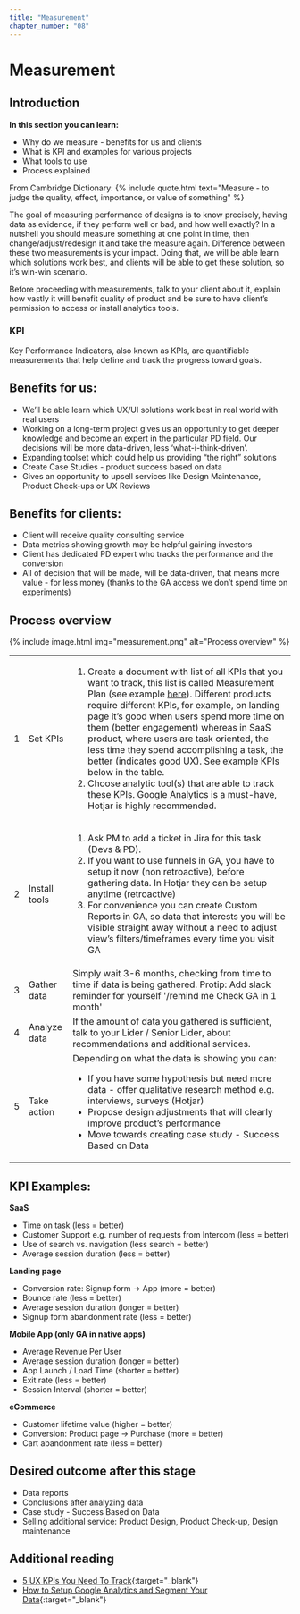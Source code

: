 ```yaml
---
title: "Measurement"
chapter_number: "08"
---
```


# Measurement

## Introduction
**In this section you can learn:**
- Why do we measure - benefits for us and clients
- What is KPI and examples for various projects
- What tools to use
- Process explained

From Cambridge Dictionary:
{% include quote.html text="Measure - to judge the quality, effect, importance, or value of something" %}

The goal of measuring performance of designs is to know precisely, having data as evidence, if they perform well or bad, and how well exactly? In a nutshell you should measure something at one point in time, then change/adjust/redesign it and take the measure again. Difference between these two measurements is your impact. Doing that, we will be able learn which solutions work best, and clients will be able to get these solution, so it’s win-win scenario.

Before proceeding with measurements, talk to your client about it, explain how vastly it will benefit quality of product and be sure to have client’s permission to access or install analytics tools.

### KPI

Key Performance Indicators, also known as KPIs, are quantifiable measurements that help define and track the progress toward goals.

## Benefits for us:
- We’ll be able learn which UX/UI solutions work best in real world with real users
- Working on a long-term project gives us an opportunity to get deeper knowledge and become an expert in the particular PD field. Our decisions will be more data-driven, less ‘what-i-think-driven’.
- Expanding toolset which could help us providing “the right” solutions
- Create Case Studies - product success based on data
- Gives an opportunity to upsell services like Design Maintenance, Product Check-ups or UX Reviews

## Benefits for clients:
- Client will receive quality consulting service
- Data metrics showing growth may be helpful gaining investors
- Client has dedicated PD expert who tracks the performance and the conversion
- All of decision that will be made, will be data-driven, that means more value - for less money (thanks to the GA access we don’t spend time on experiments)

## Process overview

{% include image.html img="measurement.png" alt="Process overview" %}

<table class="dp-table">
<tbody>
    <tr>
        <td>1</td>
        <td>Set KPIs</td>
        <td>
            <ol>
                <li>Create a document with list of all KPIs that you want to track, this list is called Measurement Plan (see example <a href="https://docs.google.com/document/d/18I1hr8s8WafMUXkismoh6pObSoB-2MuxBoycO3rWzJE/edit#heading=h.o6o8gag6ilc3" target="_blank">here</a>).
Different products require different KPIs, for example, on landing page it’s good when users spend more time on them (better engagement) whereas in SaaS product, where users are task oriented, the less time they spend accomplishing a task, the better (indicates good UX). See example KPIs below in the table.</li>
                <li>Choose analytic tool(s) that are able to track these KPIs. Google Analytics is a must-have, Hotjar is highly recommended.</li>
            </ol>
        </td>
    </tr>
    <tr>
        <td>2</td>
        <td>Install tools</td>
        <td>
            <ol>
                <li>Ask PM to add a ticket in Jira for this task (Devs & PD).</li>
                <li>If you want to use funnels in GA, you have to setup it now (non retroactive), before gathering data. In Hotjar they can be setup anytime (retroactive)</li>
                <li>For convenience you can create Custom Reports in GA, so data that interests you will be visible straight away without a need to adjust view’s filters/timeframes every time you visit GA</li>
            </ol>
        </td>
    </tr>
    <tr>
        <td>3</td>
        <td>Gather data</td>
        <td markdown="span">Simply wait 3-6 months, checking from time to time if data is being gathered.
Protip: Add slack reminder for yourself '/remind me Check GA <project name> in 1 month'</td>
    </tr>
    <tr>
        <td>4</td>
        <td>Analyze data</td>
        <td markdown="span">If the amount of data you gathered is sufficient, talk to your Lider / Senior Lider, about recommendations and additional services.</td>
    </tr>
    <tr>
        <td>5</td>
        <td>Take action</td>
        <td>
            <div>Depending on what the data is showing you can:</div>
            <ul>
                <li>If you have some hypothesis but need more data - offer qualitative research method e.g. interviews, surveys (Hotjar)</li>
                <li>Propose design adjustments that will clearly improve product’s performance</li>
                <li>Move towards creating case study - Success Based on Data</li>
            </ul>
        </td>
    </tr>
</tbody>
</table>

## KPI Examples:

**SaaS**

- Time on task (less = better)
- Customer Support e.g. number of requests from Intercom (less = better)
- Use of search vs. navigation (less search = better)
- Average session duration (less = better)

**Landing page**

- Conversion rate: Signup form -> App (more = better)
- Bounce rate (less = better)
- Average session duration (longer = better)
- Signup form abandonment rate (less = better)

**Mobile App (only GA in native apps)**

- Average Revenue Per User
- Average session duration (longer = better)
- App Launch / Load Time (shorter = better)
- Exit rate (less = better)
- Session Interval (shorter = better)

**eCommerce**

- Customer lifetime value (higher = better)
- Conversion: Product page -> Purchase (more = better)
- Cart abandonment rate (less = better)

## Desired outcome after this stage
- Data reports
- Conclusions after analyzing data
- Case study - Success Based on Data
- Selling additional service: Product Design, Product Check-up, Design maintenance

## Additional reading
- [5 UX KPIs You Need To Track](https://designmodo.com/ux-kpi/){:target="_blank"}
- [How to Setup Google Analytics and Segment Your Data](https://conversionxl.com/blog/google-analytics-segmentation/){:target="_blank"}